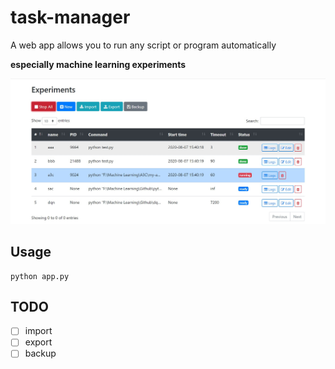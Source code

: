 # task-manager

A web app allows you to run any script or program automatically

**especially machine learning experiments**

![](./imgs/index.jpg)

##  Usage

```
python app.py
```



## TODO

- [ ] import
- [ ] export
- [ ] backup